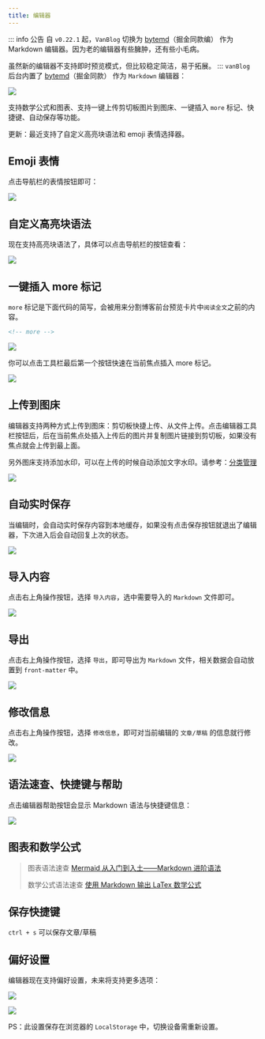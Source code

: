 ```yaml
---
title: 编辑器
---
```


::: info 公告
自 `v0.22.1` 起，`VanBlog` 切换为 [bytemd](https://github.com/bytedance/bytemd)（掘金同款编） 作为 Markdown 编辑器。因为老的编辑器有些臃肿，还有些小毛病。

虽然新的编辑器不支持即时预览模式，但比较稳定简洁，易于拓展。
:::
`vanBlog` 后台内置了 [bytemd](https://github.com/bytedance/bytemd)（掘金同款） 作为 `Markdown` 编辑器：

![](https://www.mereith.com/static/img/e0ce4ddda865c9b7827983a219468599.clipboard-2022-09-06.png)

支持数学公式和图表、支持一键上传剪切板图片到图床、一键插入 `more` 标记、快捷键、自动保存等功能。

更新：最近支持了自定义高亮块语法和 emoji 表情选择器。

## Emoji 表情

点击导航栏的表情按钮即可：

![](https://www.mereith.com/static/img/42353fbbc0660940e238c4da9b8017cf.clipboard-2022-09-08.png)

## 自定义高亮块语法

现在支持高亮块语法了，具体可以点击导航栏的按钮查看：

![](https://www.mereith.com/static/img/9880f893a308699193671ff3b74f246c.clipboard-2022-09-07.png)

## 一键插入 more 标记

`more` 标记是下面代码的简写，会被用来分割博客前台预览卡片中`阅读全文`之前的内容。

```html
<!-- more -->
```

![](https://pic.mereith.com/img/b613474a616f7e2b714735cb79aeff6a.clipboard-2022-08-15.png)

你可以点击工具栏最后第一个按钮快速在当前焦点插入 more 标记。

![](https://pic.mereith.com/img/59550a500ed84dea504f897dbe12ed07.clipboard-2022-08-29.png)

## 上传到图床

编辑器支持两种方式上传到图床：剪切板快捷上传、从文件上传。点击编辑器工具栏按钮后，后在当前焦点处插入上传后的图片并复制图片链接到剪切板，如果没有焦点就会上传到最上面。

另外图床支持添加水印，可以在上传的时候自动添加文字水印。请参考：[分类管理](/feature/basic/category.md)

![](https://pic.mereith.com/img/0a54a1e4fe8ac47cea8fa7aea89964ca.clipboard-2022-08-29.png)

## 自动实时保存

当编辑时，会自动实时保存内容到本地缓存，如果没有点击保存按钮就退出了编辑器，下次进入后会自动回复上次的状态。

![](https://pic.mereith.com/img/85fa1dc72226c92b7b176cc40690999d.clipboard-2022-08-31.png)

## 导入内容

点击右上角操作按钮，选择 `导入内容`，选中需要导入的 `Markdown` 文件即可。

![](https://pic.mereith.com/img/4218768fe6d1c8d69433bde3fd98c01b.clipboard-2022-08-30.png)

## 导出

点击右上角操作按钮，选择 `导出`，即可导出为 `Markdown` 文件，相关数据会自动放置到 `front-matter` 中。

![](https://www.mereith.com/static/img/52495adf0928d2034159a398cbc7e050.clipboard-2022-09-06.png)

## 修改信息

点击右上角操作按钮，选择 `修改信息`，即可对当前编辑的 `文章/草稿` 的信息就行修改。

![](https://www.mereith.com/static/img/52495adf0928d2034159a398cbc7e050.clipboard-2022-09-06.png)

## 语法速查、快捷键与帮助

点击编辑器帮助按钮会显示 Markdown 语法与快捷键信息：

![](https://pic.mereith.com/img/cabe5cdfddeedbd6e592f7aaea2f4afc.clipboard-2022-08-29.png)

## 图表和数学公式

> 图表语法速查 [Mermaid 从入门到入土——Markdown 进阶语法](https://zhuanlan.zhihu.com/p/355997933)
>
> 数学公式语法速查 [使用 Markdown 输出 LaTex 数学公式](https://zhuanlan.zhihu.com/p/59412540)

## 保存快捷键

`ctrl + s` 可以保存文章/草稿

## 偏好设置

编辑器现在支持偏好设置，未来将支持更多选项：

![](https://www.mereith.com/static/img/52495adf0928d2034159a398cbc7e050.clipboard-2022-09-06.png)

![](https://www.mereith.com/static/img/031c5d647a21e1f57efbceb615661486.clipboard-2022-09-06.png)

PS：此设置保存在浏览器的 `LocalStorage` 中，切换设备需重新设置。
